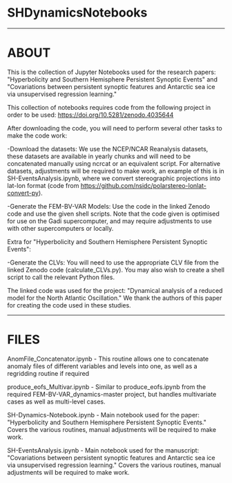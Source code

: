 # SHDynamicsNotebooks
---

# ABOUT

This is the collection of Jupyter Notebooks used for the research papers: "Hyperbolicity and Southern Hemisphere Persistent Synoptic Events" and "Covariations between persistent synoptic features and Antarctic sea ice via unsupervised regression learning."

This collection of notebooks requires code from the following project in order to be used: https://doi.org/10.5281/zenodo.4035644

After downloading the code, you will need to perform several other tasks to make the code work:

-Download the datasets: We use the NCEP/NCAR Reanalysis datasets, these datasets are available in yearly chunks and will need to be concatenated manually using ncrcat or an equivalent script. For alternative datasets, adjustments will be required to make work, an example of this is in SH-EventsAnalysis.ipynb, where we convert stereographic projections into lat-lon format (code from https://github.com/nsidc/polarstereo-lonlat-convert-py).

-Generate the FEM-BV-VAR Models: Use the code in the linked Zenodo code and use the given shell scripts. Note that the code given is optimised for use on the Gadi supercomputer, and may require adjustments to use with other supercomputers or locally.

Extra for "Hyperbolicity and Southern Hemisphere Persistent Synoptic Events":

-Generate the CLVs: You will need to use the appropriate CLV file from the linked Zenodo code (calculate_CLVs.py). You may also wish to create a shell script to call the relevant Python files.

The linked code was used for the project: "Dynamical analysis of a reduced model for the North Atlantic Oscillation." We thank the authors of this paper for creating the code used in these studies.

---

# FILES
AnomFile_Concatenator.ipynb - This routine allows one to concatenate anomaly files of different variables and levels into one, as well as a regridding routine if required

produce_eofs_Multivar.ipynb - Similar to produce_eofs.ipynb from the required FEM-BV-VAR_dynamics-master project, but handles multivariate cases as well as multi-level cases.

SH-Dynamics-Notebook.ipynb - Main notebook used for the paper: "Hyperbolicity and Southern Hemisphere Persistent Synoptic Events." Covers the various routines, manual adjustments will be required to make work.

SH-EventsAnalysis.ipynb - Main notebook used for the manuscript: "Covariations between persistent synoptic features and Antarctic sea ice via unsupervised regression learning." Covers the various routines, manual adjustments will be required to make work.
